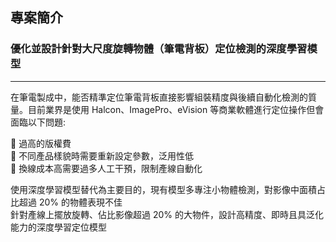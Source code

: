 ## 專案簡介
### 優化並設計針對大尺度旋轉物體（筆電背板）定位檢測的深度學習模型
---
在筆電製成中，能否精準定位筆電背板直接影響組裝精度與後續自動化檢測的質量。目前業界是使用 Halcon、ImagePro、eVision 等商業軟體進行定位操作但會面臨以下問題:

🔹 過高的版權費<br>
🔹 不同產品樣貌時需要重新設定參數，泛用性低<br>
🔹 換線成本高需要過多人工干預，限制產線自動化<br>

使用深度學習模型替代為主要目的，現有模型多專注小物體檢測，對影像中面積占比超過 20% 的物體表現不佳<br>
針對產線上擺放旋轉、佔比影像超過 20% 的大物件，設計高精度、即時且具泛化能力的深度學習定位模型
